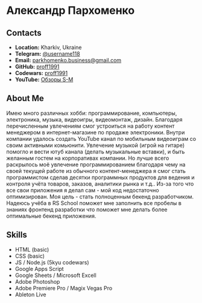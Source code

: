 # Александр Пархоменко

## Contacts
* **Location:** Kharkiv, Ukraine
* **Telegram:** [@username118](https://t.me/username118)
* **Email:** parkhomenko.business@gmail.com
* **GitHub:** [proff1991](https://github.com/proff1991)
* **Codewars:** [proff1991](https://www.codewars.com/users/proff1991)
* **YouTube:** [Обзоры S-M](https://www.youtube.com/channel/UCV1oB1TOfm6CNKfwRZVFzWQ)

## About Me
Имею много различных хобби: программирование, компьютеры, электроника, музыка, видеоигры, видеомонтаж, дизайн. Благодаря перечисленным увлечениям смог устроиться на работу контент менеджером в интернет-магазине по продаже электроники. Внутри компании удалось создать YouTube канал по мобильным видеоиграм со своим активными комьюнити. Увлечение музыкой (игрой на гитаре) помогло и вести ютуб канала (делать музыкальные вставки), и быть желанным гостем на корпоративах компании. Но лучше всего раскрылось моё увлечение программированием благодаря чему на своей текущей работе из обычного контент-менеджера я смог стать программистом сделав десятки программных продуктов для ведения и контроля учёта товаров, заказов, аналитики рынка и т.д.. Из-за того что все свои приложения я делал сам - мой код недостаточно оптимизирован. Моя цель - стать полноценным бекенд разработчиком. Надеюсь учёба в RS School поможет мне заполнить все пробелы в знаниях фронтенд разработки что поможет мне делать более оптимальные бекенд приложения.

## Skills 
* HTML (basic)
* CSS (basic)
* JS / Node.js (5kyu codewars)
* Google Apps Script
* Google Sheets / Microsoft Excell 
* Adobe Photoshop 
* Adobe Premiere Pro / Magix Vegas Pro
* Ableton Live

